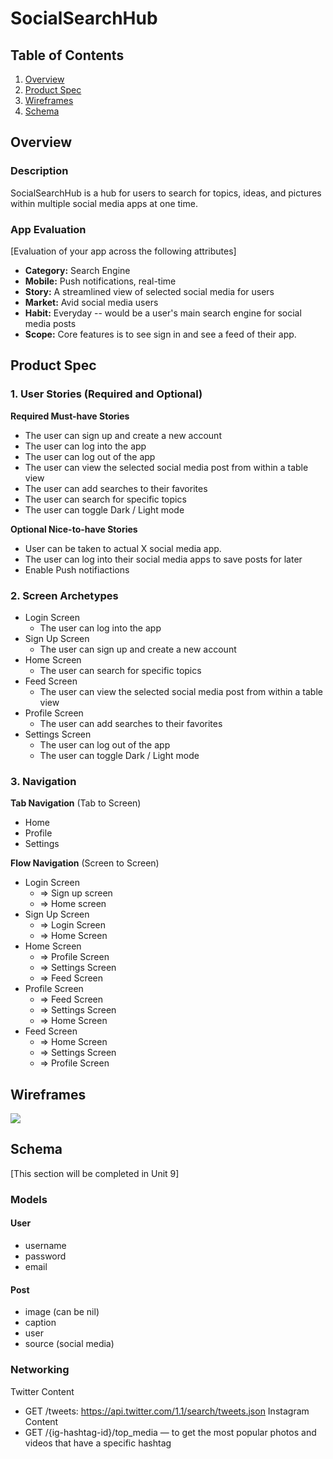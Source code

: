 # SocialSearchHub

## Table of Contents
1. [Overview](#Overview)
1. [Product Spec](#Product-Spec)
1. [Wireframes](#Wireframes)
2. [Schema](#Schema)

## Overview
### Description
SocialSearchHub is a hub for users to search for topics, ideas, and pictures within multiple social media apps at one time.

### App Evaluation
[Evaluation of your app across the following attributes]
- **Category:** Search Engine
- **Mobile:** Push notifications, real-time
- **Story:** A streamlined view of selected social media for users
- **Market:** Avid social media users
- **Habit:** Everyday -- would be a user's main search engine for social media posts
- **Scope:** Core features is to see sign in and see a feed of their app.

## Product Spec

### 1. User Stories (Required and Optional)

**Required Must-have Stories**
* The user can sign up and create a new account
* The user can log into the app
* The user can log out of the app
* The user can view the selected social media post from within a table view
* The user can add searches to their favorites
* The user can search for specific topics
* The user can toggle Dark / Light mode

**Optional Nice-to-have Stories**
* User can be taken to actual X social media app.
* The user can log into their social media apps to save posts for later
* Enable Push notifiactions 
    

### 2. Screen Archetypes
- Login Screen
    - The user can log into the app
- Sign Up Screen
    - The user can sign up and create a new account
- Home Screen
    - The user can search for specific topics
- Feed Screen
    - The user can view the selected social media post from within a table view
- Profile Screen
    - The user can add searches to their favorites
- Settings Screen
    - The user can log out of the app 
    - The user can toggle Dark / Light mode


### 3. Navigation

**Tab Navigation** (Tab to Screen)
- Home 
- Profile
- Settings

**Flow Navigation** (Screen to Screen)
- Login Screen
    - => Sign up screen
    - => Home screen
- Sign Up Screen
    - => Login Screen
    - => Home Screen
- Home Screen
    - => Profile Screen
    - => Settings Screen
    - => Feed Screen
- Profile Screen
    - => Feed Screen
    - => Settings Screen
    - => Home Screen
- Feed Screen
    - => Home Screen
    - => Settings Screen
    - => Profile Screen

## Wireframes

![](https://i.imgur.com/EllWlcZ.jpg)

## Schema 
[This section will be completed in Unit 9]
### Models
#### User
- username
- password
- email
#### Post
- image (can be nil)
- caption
- user
- source (social media)
### Networking
Twitter Content
- GET /tweets: https://api.twitter.com/1.1/search/tweets.json
Instagram Content
- GET /{ig-hashtag-id}/top_media — to get the most popular photos and videos that have a specific hashtag
